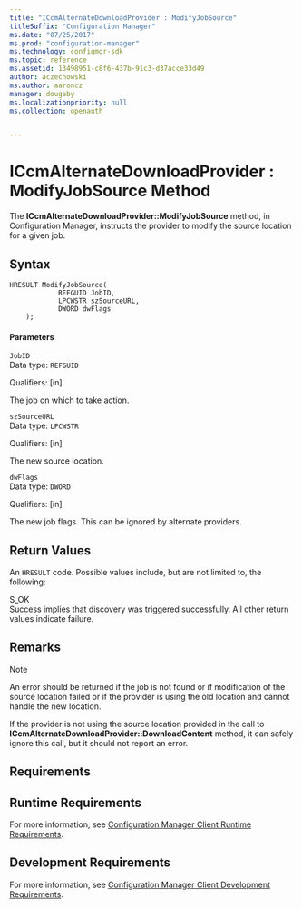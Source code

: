 ```yaml
---
title: "ICcmAlternateDownloadProvider : ModifyJobSource"
titleSuffix: "Configuration Manager"
ms.date: "07/25/2017"
ms.prod: "configuration-manager"
ms.technology: configmgr-sdk
ms.topic: reference
ms.assetid: 13498951-c8f6-437b-91c3-d37acce33d49
author: aczechowski
ms.author: aaroncz
manager: dougeby
ms.localizationpriority: null
ms.collection: openauth


---
```

# ICcmAlternateDownloadProvider : ModifyJobSource Method
The **ICcmAlternateDownloadProvider::ModifyJobSource** method, in Configuration Manager, instructs the provider to modify the source location for a given job.  

## Syntax  

```  
HRESULT ModifyJobSource(  
            REFGUID JobID,   
            LPCWSTR szSourceURL,   
            DWORD dwFlags  
    );  

```  

#### Parameters  
 `JobID`  
 Data type: `REFGUID`  

 Qualifiers: [in]  

 The job on which to take action.  

 `szSourceURL`  
 Data type: `LPCWSTR`  

 Qualifiers: [in]  

 The new source location.  

 `dwFlags`  
 Data type: `DWORD`  

 Qualifiers: [in]  

 The new job flags. This can be ignored by alternate providers.  

## Return Values  
 An `HRESULT` code. Possible values include, but are not limited to, the following:  

 S_OK  
 Success implies that discovery was triggered successfully. All other return values indicate failure.  

## Remarks  

> [!NOTE]
>  An error should be returned if the job is not found or if modification of the source location failed or if the provider is using the old location and cannot handle the new location.  
>   
>  If the provider is not using the source location provided in the call to **ICcmAlternateDownloadProvider::DownloadContent** method, it can safely ignore this call, but it should not report an error.  

## Requirements  

## Runtime Requirements  
 For more information, see [Configuration Manager Client Runtime Requirements](../../../../../develop/core/reqs/client-runtime-requirements.md).  

## Development Requirements  
 For more information, see [Configuration Manager Client Development Requirements](../../../../../develop/core/reqs/client-development-requirements.md).
